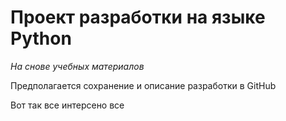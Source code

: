 # Проект разработки на языке Python  
_На снове учебных материалов_

Предполагается сохранение и описание разработки в GitHub

Вот так все интерсено все